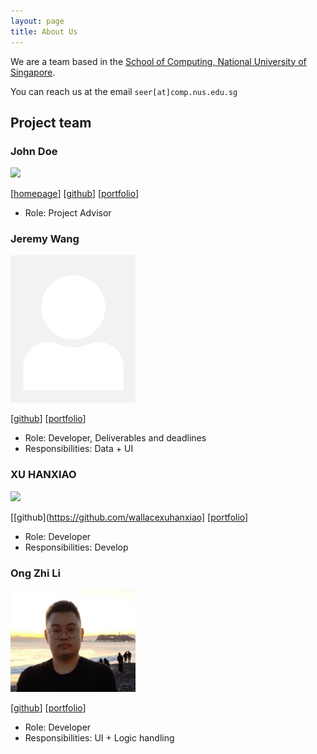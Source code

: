 ```yaml
---
layout: page
title: About Us
---
```


We are a team based in the [School of Computing, National University of Singapore](http://www.comp.nus.edu.sg).

You can reach us at the email `seer[at]comp.nus.edu.sg`

## Project team

### John Doe

<img src="images/johndoe.png" width="200px">

[[homepage](http://www.comp.nus.edu.sg/~damithch)]
[[github](https://github.com/johndoe)]
[[portfolio](team/johndoe.md)]

* Role: Project Advisor

### Jeremy Wang

<img src="images/j-wang-csma.png" width="200px">

[[github](http://github.com/J-wang-CSMA)]
[[portfolio](team/j-wang-csma.md)]

* Role: Developer, Deliverables and deadlines
* Responsibilities: Data + UI

### XU HANXIAO

<img src="Desktop/cs2103/mytpfork/docs/images/wallacexuhanxiao.png" width="200px">

[[github](https://github.com/wallacexuhanxiao] [[portfolio](team/johndoe.md)]

* Role: Developer
* Responsibilities: Develop

### Ong Zhi Li

<img src="images/ongzhili.PNG" width="200px">

[[github](http://github.com/ongzhili)]
[[portfolio](team/ongzhili.md)]

* Role: Developer
* Responsibilities: UI + Logic handling

